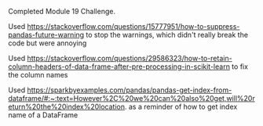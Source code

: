 Completed Module 19 Challenge. 

Used https://stackoverflow.com/questions/15777951/how-to-suppress-pandas-future-warning to stop the warnings, which didn't really break the code but were annoying

Used https://stackoverflow.com/questions/29586323/how-to-retain-column-headers-of-data-frame-after-pre-processing-in-scikit-learn to fix the column names

Used https://sparkbyexamples.com/pandas/pandas-get-index-from-dataframe/#:~:text=However%2C%20we%20can%20also%20get,will%20return%20the%20index%20location. as a reminder of how to get index name of a DataFrame
